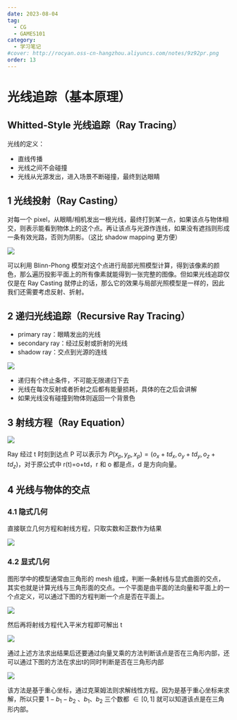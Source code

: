 ```yaml
---
date: 2023-08-04
tag:
  - CG
  - GAMES101
category:
  - 学习笔记
#cover: http://rocyan.oss-cn-hangzhou.aliyuncs.com/notes/9z92pr.png
order: 13
---
```


# 光线追踪（基本原理）

## Whitted-Style 光线追踪（Ray Tracing）

光线的定义：

- 直线传播
- 光线之间不会碰撞
- 光线从光源发出，进入场景不断碰撞，最终到达眼睛

## 1 光线投射（Ray Casting）

对每一个 pixel，从眼睛/相机发出一根光线，最终打到某一点，如果该点与物体相交，则表示能看到物体上的这个点。再让该点与光源作连线，如果没有遮挡则形成一条有效光路，否则为阴影。（这比 shadow mapping 更方便）

![](https://rocyan.oss-cn-hangzhou.aliyuncs.com/blog/202406261209513.png)

可以利用 Blinn-Phong 模型对这个点进行局部光照模型计算，得到该像素的颜色，那么遍历投影平面上的所有像素就能得到一张完整的图像。但如果光线追踪仅仅是在 Ray Casting 就停止的话，那么它的效果与局部光照模型是一样的，因此我们还需要考虑反射、折射。

## 2 递归光线追踪（Recursive Ray Tracing）

- primary ray：眼睛发出的光线
- secondary ray：经过反射或折射的光线
- shadow ray：交点到光源的连线

![](https://rocyan.oss-cn-hangzhou.aliyuncs.com/blog/202406261209503.png)

- 递归有个终止条件，不可能无限递归下去
- 光线在每次反射或者折射之后都有能量损耗，具体的在之后会讲解
- 如果光线没有碰撞到物体则返回一个背景色

## 3 射线方程（Ray Equation）

![](https://rocyan.oss-cn-hangzhou.aliyuncs.com/blog/202406261209164.png)

Ray 经过 t 时刻到达点 P 可以表示为 $P(x_p,y_p,x_p)=(o_x+td_x,o_y+td_y,o_z+td_z)$，对于原公式中 r(t)=o+td，r 和 o 都是点，d 是方向向量。

## 4 光线与物体的交点

### 4.1 隐式几何

直接联立几何方程和射线方程，只取实数和正数作为结果

![](https://rocyan.oss-cn-hangzhou.aliyuncs.com/blog/202406261209934.png)

### 4.2 显式几何

图形学中的模型通常由三角形的 mesh 组成，判断一条射线与显式曲面的交点，其实也就是计算光线与三角形面的交点。一个平面是由平面的法向量和平面上的一个点定义，可以通过下图的方程判断一个点是否在平面上。

![](https://rocyan.oss-cn-hangzhou.aliyuncs.com/blog/202406261209531.png)

然后再将射线方程代入平米方程即可解出 t

![](https://rocyan.oss-cn-hangzhou.aliyuncs.com/blog/202406261209904.png)

通过上述方法求出结果后还要通过向量叉乘的方法判断该点是否在三角形内部，还可以通过下图的方法在求出t的同时判断是否在三角形内部

![](https://rocyan.oss-cn-hangzhou.aliyuncs.com/blog/202406261210918.png)

该方法是基于重心坐标，通过克莱姆法则求解线性方程。因为是基于重心坐标来求解，所以只要 $1-b_1-b_2$ 、$b_1$、$b_2$ 三个数都 $\in[0,1]$ 就可以知道该点是在三角形内部。
